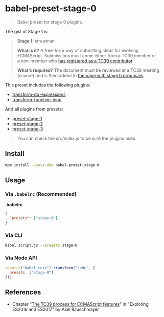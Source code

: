 # babel-preset-stage-0

> Babel preset for stage 0 plugins.

The gist of Stage 1 is:

> **Stage 1**: strawman
>
> **What is it?** A free-form way of submitting ideas for evolving ECMAScript. Submissions must come either from a TC39 member or a non-member who [has registered as a TC39 contributor](http://www.ecma-international.org/memento/contribute_TC39_Royalty_Free_Task_Group.php).
>
> **What’s required?** The document must be reviewed at a TC39 meeting (source) and is then added to [the page with stage 0 proposals](https://github.com/tc39/proposals/blob/master/stage-0-proposals.md).

This preset includes the following plugins:

- [transform-do-expressions](https://www.npmjs.com/package/babel-plugin-transform-do-expressions/)
- [transform-function-bind](https://www.npmjs.com/package/babel-plugin-transform-function-bind/)

And all plugins from presets:

- [preset-stage-1](https://www.npmjs.com/package/babel-preset-stage-1/)
- [preset-stage-2](https://www.npmjs.com/package/babel-preset-stage-2/)
- [preset-stage-3](https://www.npmjs.com/package/babel-preset-stage-3/)

> You can check the src/index.js to be sure the plugins used.

## Install

```sh
npm install --save-dev babel-preset-stage-0
```

## Usage

### Via `.babelrc` (Recommended)

**.babelrc**

```json
{
  "presets": ["stage-0"]
}
```

### Via CLI

```sh
babel script.js --presets stage-0
```

### Via Node API

```javascript
require("babel-core").transform("code", {
  presets: ["stage-0"]
});
```

## References

- Chapter "[The TC39 process for ECMAScript features](http://exploringjs.com/es2016-es2017/ch_tc39-process.html)" in "Exploring ES2016 and ES2017" by Axel Rauschmayer

